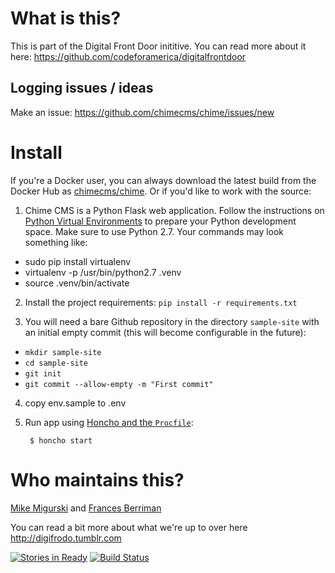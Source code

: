 # What is this?

This is part of the Digital Front Door inititive.  You can read more about it here: https://github.com/codeforamerica/digitalfrontdoor

## Logging issues / ideas 
Make an issue: https://github.com/chimecms/chime/issues/new

# Install

If you're a Docker user, you can always download the latest build from the Docker Hub as [chimecms/chime](https://hub.docker.com/r/chimecms/chime). Or if you'd like to work with
the source:

1. Chime CMS is a Python Flask web application. Follow the instructions on
   [Python Virtual Environments](https://github.com/codeforamerica/howto/blob/master/Python-Virtualenv.md)
   to prepare your Python development space. Make sure to use Python 2.7. Your commands may look something like:
 + sudo pip install virtualenv
 + virtualenv -p /usr/bin/python2.7 .venv
 + source .venv/bin/activate

2. Install the project requirements: `pip install -r requirements.txt`

3. You will need a bare Github repository in the directory `sample-site` with an initial empty commit
   (this will become configurable in the future):
 + `mkdir sample-site`
 + `cd sample-site`
 + `git init`
 + `git commit --allow-empty -m "First commit"`

4. copy env.sample to .env

5. Run app using [Honcho and the `Procfile`](https://github.com/codeforamerica/howto/blob/master/Procfile.md):

        $ honcho start

# Who maintains this?

[Mike Migurski](http://github.com/migurski) and [Frances Berriman](http://github.com/phae)

You can read a bit more about what we're up to over here http://digifrodo.tumblr.com

[![Stories in Ready](https://badge.waffle.io/chimecms/chime.svg?label=current-sprint&title=WorkingOn)](http://waffle.io/chimecms/chime)
[![Build Status](https://travis-ci.org/chimecms/chime.svg?branch=master)](https://travis-ci.org/chimecms/chime)
